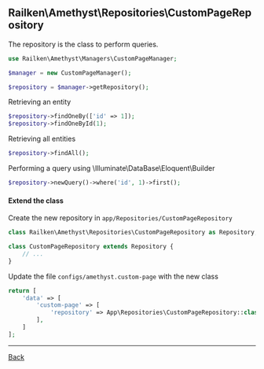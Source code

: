 ## Railken\Amethyst\Repositories\CustomPageRepository

The repository is the class to perform queries.

```php
use Railken\Amethyst\Managers\CustomPageManager;

$manager = new CustomPageManager();

$repository = $manager->getRepository();

```

Retrieving an entity

```php
$repository->findOneBy(['id' => 1]);
$repository->findOneById(1);

```

Retrieving all entities

```php
$repository->findAll();
```

Performing a query using \Illuminate\DataBase\Eloquent\Builder

```php
$repository->newQuery()->where('id', 1)->first();

```

#### Extend the class

Create the new repository in `app/Repositories/CustomPageRepository`
```php
class Railken\Amethyst\Repositories\CustomPageRepository as Repository;

class CustomPageRepository extends Repository {
	// ...
}
```
Update the file `configs/amethyst.custom-page` with the new class
```php
return [
    'data' => [
        'custom-page' => [
            'repository' => App\Repositories\CustomPageRepository::class,
        ],
    ]
];
```

---
[Back](index.md)